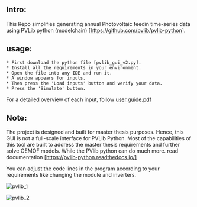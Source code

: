 ## Intro:
This Repo simplifies generating annual Photovoltaic feedin time-series data using PVLib python (modelchain) [https://github.com/pvlib/pvlib-python].
## usage:
	* First download the python file [pvlib_gui_v2.py].
 	* Install all the requirements in your environment.
  	* Open the file into any IDE and run it.
   	* A window appears for inputs.
    * Then press the 'Load inputs' button and verify your data.
    * Press the 'Simulate' button.
For a detailed overview of each input, follow [user guide.pdf](https://github.com/vaijayanth-sheri/pvlib_GUI/files/13873014/user.guide.pdf)


## Note:
The project is designed and built for master thesis purposes. Hence, this GUI is not a full-scale interface for PVLib Python.
Most of the capabilities of this tool are built to address the master thesis requirements and further solve OEMOF models. 
While the PVlib python can do much more. read documentation [https://pvlib-python.readthedocs.io/]

 You can adjust the code lines in the program according to your requirements like changing the module and inverters.
 
![pvlib_1](https://github.com/vaijayanth-sheri/pvlib_GUI/assets/132249172/faa46db6-8a8f-418a-ba3b-35212ec891ee)

![pvlib_2](https://github.com/vaijayanth-sheri/pvlib_GUI/assets/132249172/1397162c-a0fc-4515-9ab0-32fc5b83c63c)
